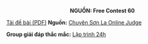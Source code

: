 **<center>NGUỒN: Free Contest 60</center>**

[Tải đề bài (PDF)](/statements/2321/CROSS.pdf)
**Nguồn:** [Chuyên Sơn La Online Judge](http://csloj.ddns.net/)

**Group giải đáp thắc mắc:** [Lập trình 24h](https://www.facebook.com/groups/1386904321519984)